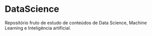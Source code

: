 # DataScience
Repositório fruto de estudo de conteúdos de Data Science, Machine Learning e Inteligência artificial.
